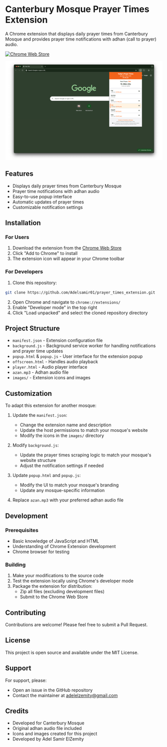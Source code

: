 # Canterbury Mosque Prayer Times Extension

A Chrome extension that displays daily prayer times from Canterbury Mosque and provides prayer time notifications with adhan (call to prayer) audio.

[![Chrome Web Store](https://img.shields.io/chrome-web-store/v/moohpdemicfggnnaeenfndbcfhjnnnof?label=Chrome%20Web%20Store)](https://chromewebstore.google.com/detail/canterbury-mosque-prayer/moohpdemicfggnnaeenfndbcfhjnnnof)

![Extension Screenshot](screenshot.png)

## Features

- Displays daily prayer times from Canterbury Mosque
- Prayer time notifications with adhan audio
- Easy-to-use popup interface
- Automatic updates of prayer times
- Customizable notification settings

## Installation

### For Users
1. Download the extension from the [Chrome Web Store](https://chromewebstore.google.com/detail/canterbury-mosque-prayer/moohpdemicfggnnaeenfndbcfhjnnnof)
2. Click "Add to Chrome" to install
3. The extension icon will appear in your Chrome toolbar

### For Developers
1. Clone this repository:
```bash
git clone https://github.com/Adelsamir01/prayer_times_extension.git
```

2. Open Chrome and navigate to `chrome://extensions/`
3. Enable "Developer mode" in the top right
4. Click "Load unpacked" and select the cloned repository directory

## Project Structure

- `manifest.json` - Extension configuration file
- `background.js` - Background service worker for handling notifications and prayer time updates
- `popup.html` & `popup.js` - User interface for the extension popup
- `offscreen.html` - Handles audio playback
- `player.html` - Audio player interface
- `azan.mp3` - Adhan audio file
- `images/` - Extension icons and images

## Customization

To adapt this extension for another mosque:

1. Update the `manifest.json`:
   - Change the extension name and description
   - Update the host permissions to match your mosque's website
   - Modify the icons in the `images/` directory

2. Modify `background.js`:
   - Update the prayer times scraping logic to match your mosque's website structure
   - Adjust the notification settings if needed

3. Update `popup.html` and `popup.js`:
   - Modify the UI to match your mosque's branding
   - Update any mosque-specific information

4. Replace `azan.mp3` with your preferred adhan audio file

## Development

### Prerequisites
- Basic knowledge of JavaScript and HTML
- Understanding of Chrome Extension development
- Chrome browser for testing

### Building
1. Make your modifications to the source code
2. Test the extension locally using Chrome's developer mode
3. Package the extension for distribution:
   - Zip all files (excluding development files)
   - Submit to the Chrome Web Store

## Contributing

Contributions are welcome! Please feel free to submit a Pull Request.

## License

This project is open source and available under the MIT License.

## Support

For support, please:
- Open an issue in the GitHub repository
- Contact the maintainer at adelelzemity@gmail.com

## Credits

- Developed for Canterbury Mosque
- Original adhan audio file included
- Icons and images created for this project
- Developed by Adel Samir ElZemity 